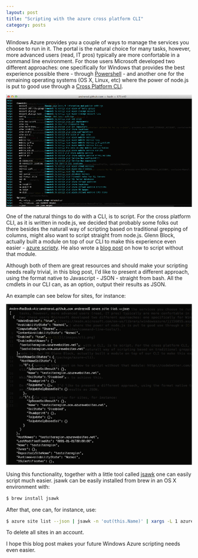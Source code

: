 ```yaml
---
layout: post
title: "Scripting with the azure cross platform CLI"
category: posts
---
```


Windows Azure provides you a couple of ways to manage the services you choose to run in it. The portal is the natural choice for many tasks, however, more advanced users (read, IT pros) typically are more confortable in a command line environment.
For those users Microsoft developed two different approaches: one specifically for Windows that provides the best experience possible there - through [Powershell](http://msdn.microsoft.com/en-us/library/windowsazure/jj156055.aspx) - and another one for the remaining operating systems (OS X, Linux, etc) where the power of node.js is put to good use through a [Cross Platform CLI](http://www.windowsazure.com/en-us/manage/linux/how-to-guides/command-line-tools/).

![Cross Platform CLI](/images/posts/cli.png)

One of the natural things to do with a CLI, is to script. For the cross platform CLI, as it is written in node.js, we decided that probably some folks out there besides the naturall way of scripting based on traditional grepping of columns, might also want to script straight from node.js. Glenn Block, actually built a module on top of our CLI to make this experience even easier - [azure scripty](https://npmjs.org/package/azure-cli). He also wrote a [blog post](http://codebetter.com/glennblock/2012/12/25/simple-bash-scripting-for-azure-cli/) on how to script without that module. 

Although both of them are great resources and should make your scripting needs really trivial, in this blog post, I'd like to present a different approach, using the format native to Javascript - JSON - straight from bash. All the cmdlets in our CLI can, as an option, output their results as JSON.

An example can see below for sites, for instance:

![Cross Platform CLI](/images/posts/json.png)

Using this functionality, together with a little tool called [jsawk](https://github.com/micha/jsawk) one can easily script much easier. jsawk can be easily installed from brew in an OS X environment with:

``` bash
$ brew install jsawk
```

After that, one can, for instance, use:

``` bash
$ azure site list --json | jsawk -n 'out(this.Name)' | xargs -L 1 azure site delete -q
```

To delete all sites in an account.

I hope this blog post makes your future Windows Azure scripting needs even easier.